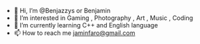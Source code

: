 - 👋 Hi, I’m @Benjazzys or Benjamin
- 👀 I’m interested in Gaming , Photography , Art , Music , Coding
- 🌱 I’m currently learning C++ and English language
- 📫 How to reach me jaminfaro@gmail.com

<!---
Benjazzys/Benjazzys is a ✨ special ✨ repository because its `README.md` (this file) appears on your GitHub profile.
You can click the Preview link to take a look at your changes.
--->
